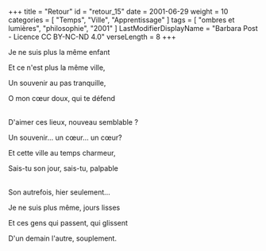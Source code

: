 +++
title = "Retour"
id = "retour_15"
date = 2001-06-29
weight = 10
categories = [ "Temps", "Ville", "Apprentissage" ]
tags = [ "ombres et lumières", "philosophie", "2001" ]
LastModifierDisplayName = "Barbara Post - Licence CC BY-NC-ND 4.0"
verseLength = 8
+++

Je ne suis plus la même enfant

Et ce n'est plus la même ville,

Un souvenir au pas tranquille,

O mon cœur doux, qui te défend

 \
D'aimer ces lieux, nouveau semblable ?

Un souvenir… un cœur… un cœur?

Et cette ville au temps charmeur,

Sais-tu son jour, sais-tu, palpable

 \
Son autrefois, hier seulement…

Je ne suis plus même, jours lisses

Et ces gens qui passent, qui glissent

D'un demain l'autre, souplement.
